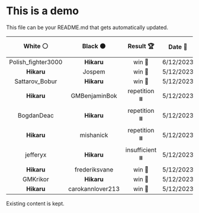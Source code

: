 # This is a demo

This file can be your README.md that gets automatically updated.

<!--START_SECTION:chessStats-->
<!-- Automatically generated with https://github.com/Balastrong/chess-stats-action -->

| White ⚪ | Black ⚫ | Result 🏆 | Date 📅 | Position 🗺️ |
|:---:|:---:|:---:|:---:|:---:|
| Polish_fighter3000 | **Hikaru** | win 🥇 | 6/12/2023 | <a href="http://www.ee.unb.ca/cgi-bin/tervo/fen.pl?select=8/2p1kb2/1p1q4/8/p1P5/3Q1P2/6PK/8 w - -">Link</a> |
| **Hikaru** | Jospem | win 🥇 | 5/12/2023 | <a href="http://www.ee.unb.ca/cgi-bin/tervo/fen.pl?select=1Q3Q2/1K2k3/4B3/8/8/8/7p/8 b - -">Link</a> |
| Sattarov_Bobur | **Hikaru** | win 🥇 | 5/12/2023 | <a href="http://www.ee.unb.ca/cgi-bin/tervo/fen.pl?select=3r4/3P2k1/3r4/p5p1/Bp1b2P1/2p5/P3R1K1/8 w - -">Link</a> |
| **Hikaru** | GMBenjaminBok | repetition ⏸️ | 5/12/2023 | <a href="http://www.ee.unb.ca/cgi-bin/tervo/fen.pl?select=5k2/R4p2/6p1/6Pp/7P/4r3/6K1/8 b - -">Link</a> |
| BogdanDeac | **Hikaru** | repetition ⏸️ | 5/12/2023 | <a href="http://www.ee.unb.ca/cgi-bin/tervo/fen.pl?select=8/8/pp5p/2p2k2/P1P5/2P1K2P/8/8 b - -">Link</a> |
| **Hikaru** | mishanick | repetition ⏸️ | 5/12/2023 | <a href="http://www.ee.unb.ca/cgi-bin/tervo/fen.pl?select=6k1/5p2/1p4p1/7p/p3qP2/6P1/PP2P1KP/4Q3 w - -">Link</a> |
| jefferyx | **Hikaru** | insufficient ⏸️ | 5/12/2023 | <a href="http://www.ee.unb.ca/cgi-bin/tervo/fen.pl?select=8/8/8/5k2/2K3B1/8/8/8 b - -">Link</a> |
| **Hikaru** | frederiksvane | win 🥇 | 5/12/2023 | <a href="http://www.ee.unb.ca/cgi-bin/tervo/fen.pl?select=2n3k1/5Rp1/6Bp/7P/p2P4/P1r3P1/5P2/6K1 b - -">Link</a> |
| GMKrikor | **Hikaru** | win 🥇 | 5/12/2023 | <a href="http://www.ee.unb.ca/cgi-bin/tervo/fen.pl?select=8/8/8/8/8/8/5kpK/8 w - -">Link</a> |
| **Hikaru** | carokannlover213 | win 🥇 | 5/12/2023 | <a href="http://www.ee.unb.ca/cgi-bin/tervo/fen.pl?select=7k/2R3p1/8/4pN1P/p5K1/P3b3/8/8 b - -">Link</a> |

<!--END_SECTION:chessStats-->

Existing content is kept.
